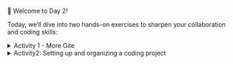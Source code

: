 👋 Welcome to Day 2!

Today, we’ll dive into two hands-on exercises to sharpen your collaboration and coding skills:


<details>
<summary>Activity 1 - More Gite</summary>

🔧 Exercise 1: More Git

# 🔐 Setting Up SSH for GitHub (Optional but Recommended)

## 0.1 🔍 Check for Existing SSH Keys

```bash
ls -al ~/.ssh
```

Look for files like `id_ed25519.pub` or `id_rsa.pub`. If they exist, you might already have a key.

---

## 0.2 🧾 Generate a New SSH Key

```bash
ssh-keygen -t ed25519 -C "your_email@example.com"
```

Press Enter to accept the default file location. Optionally, add a passphrase for security.

---

## 0.3 🧠 Add the Key to the SSH Agent

```bash
eval "$(ssh-agent -s)"
ssh-add ~/.ssh/id_ed25519
```

---

## 0.4 📋 Copy the Public Key

```bash
cat ~/.ssh/id_ed25519.pub
```

Copy the output.

---

## 0.5 🌐 Add the SSH Key to GitHub

1. Go to GitHub → Profile → **Settings**
2. Navigate to **SSH and GPG Keys**
3. Click **New SSH Key**
4. Paste your public key and save

---

## 0.6 🧪 Test the Connection

```bash
ssh -T git@github.com
```

You should see a success message like:

```bash
Hi your_username! You've successfully authenticated...
```

---

# 🛠️ Contributing to This Project (Step-by-Step)

## 1. 🔱 Fork the Repository

Go to the original repository on GitHub (provided by your instructor) and click the **"Fork"** button in the top-right corner.  
This will create **your own copy** of the repository under your GitHub account.

---

## 2. 💻 Clone Your Fork

Open a terminal and run:

```bash
git clone git@github.com:your-username/repo-name.git
```

Replace `your-username` and `repo-name` with your actual GitHub username and repository name.  
If you're using HTTPS instead of SSH:

```bash
git clone https://github.com/your-username/repo-name.git
```

---

## 3. 📂 Change into the Project Directory

```bash
cd repo-name
```

---

## 4. 🔧 Make Some Changes

Edit one or more files using your favorite code editor (e.g., VSCode, nano, etc.).  
For example:

```bash
nano yourfile.md
```

---

## 5. ✅ Stage and Commit the Changes

```bash
git add .
git commit -m "Made some changes to my file"
```

---

## 6. 🚀 Push to Your Fork (Origin)

```bash
git push origin main
```

Use the branch name you're working on (e.g., `main`, `dev`, or `feature-branch`).

---

## 7. 🔁 Make a Pull Request

1. Go to **your fork** on GitHub.
2. Click **"Compare & pull request"**.
3. Make sure the base repository is the instructor’s original repo.
4. Write a meaningful title and description.
5. Click **"Create pull request"**.

---

That’s it! You've submitted your contribution. 

</details>

<details>
<summary>Activity2: Setting up and organizing a coding project</summary>

 🧪 Mini Project (Day 2): Analyzing Study Habits and Performance

Welcome to your group project! Today you will apply research software engineering principles to a mini analysis project.

## 🧩 Scenario

You are provided with a dataset named `student_habits_performance`.csv.
Your task is to analyze the relationship between hours studied per day and exam scores, and produce a short, reproducible report following good software engineering practices.

You may use your favorite programming language, but it is recommended to use Python.

You can run the provided Jupyter notebook template here:

<a target="_blank" href="https://colab.research.google.com/github/likeajumprope/RSE_Juelich/blob/main/day2/Day2.ipynb">
  <img src="https://colab.research.google.com/assets/colab-badge.svg" alt="Open In Colab"/>
</a>

> ⚠️ **Warning:** Jupyter notebooks opened directly in the browser **do not save your work!**
To avoid losing progress, **save a copy to your Google Drive** (if logged into a Google account) or **download a local copy.**




---

## 📁 Step 1: Create a Project Folder Structure

Organize your project like this:

```student-habits-project/
├── data/
│   ├── raw/              # Original dataset goes here (unchanged)
│   └── clean/            # Cleaned/processed data
├── src/                  # Python scripts (e.g., cleaning, analysis, plotting). 
├── results/              # Output files like figures or tables
├── report/               # Markdown summary and written interpretation
├── .gitignore            # Files/folders to ignore in version control
├── README.md             # Project overview and how to run it
```
> 📌 **Tip**: Never modify the raw data directly. Always save processed data to `data/clean/`.

---

## 🧬 Step 2: Initialize Version Control with Git

We will practice using git in the Jupyter notebook. In Jupyter notebook, you can write system commands with `!` at the beginning of the line.

For example: 

` ! command `

1. Initialize a git repository

`!git init`

2. Check the status of your repository:

`!git status`

## 📝 Step 3: Create a README.md for your project
Create a README.md file for your project.
It should include:
- Project title and description
- Instructions on how to run your scripts
- Dependencies and setup instructions


## 🚫 Step 4: Modify your .gitignre file

Edit your .gitignore to exclude raw data and system-specific files.
Example:

An example could look like:

data/raw/
__pycache__/
*.ipynb_checkpoints/



## 💾 Step 5. Commit your code regularly 

Use meaningful commit messages:

! git add .
! git commit -m "Initial commit: project structure"

## 🛠️ Step 6: Write modular functions

### Step 6.1: clean your data
Write a function `clean_data.py` in `src`. 

In `src/clean_data.py`:
- Load the dataset (`data/raw/student_habits_performance.csv`) using `pandas`
- Handle missing values (e.g., drop rows with NaN)
- Save the cleaned dataset to `data/clean/cleaned_data.csv`

✨ Tip: Write clear function names and use docstrings to describe what your functions do.

If needed, install libraries using:

`!pip install pandas`

>  ✨ Tip: Write clear function names and use code comments to describe what your functions do.

## 📊 Step 6.1: Visualize study  habits
- Create src/plot_mydata.py
- Use `matplotlib` to visualize study habits
- Save your figure to results/study_habits.png
- Include axis labels, a title, and a legend if needed

> ✍️ Add a code comments to your plotting function and comment the main steps (e.g., load data, create figure, save figure).

## 📝 Step 7: Write a Summary Report

Create a file:
report/study_habits.md

Your report should:
- Briefly summarize your findings
- Include your figure (link it using Markdown)

Example of linking a figure in markdown:

`![Study Habits by Gender](../results/study_habits.png)`

## ⚙️ Step 6:  Document your environment
Export your code to a requirements.txt file

`!pip freeze > requirements.txt`

## Step 7. Create a make file 

Create a simple Makefile to automate steps such as cleaning, running analysis, and generating figures.

Example structure:

`all: clean_data plot_data

clean_data:
	python src/clean_data.py

plot_data:
	python src/plot_mydata.py`

## ✅ Step 8: Final Checklist
Make sure your project:
- Uses a clean and modular folder structure
- Preserves raw data without modification
- Contains code with comments
- Organizes scripts in src/ with meaningful function names
- Uses Git with meaningful commit messages
- Excludes raw data and temporary files using .gitignore
- Saves a figure in results/ with proper labels
- Provides a short Markdown report linking the figure
- Documents the environment (e.g., requirements.txt)

</details>

